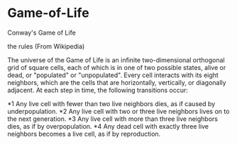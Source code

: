 # Game-of-Life
Conway's Game of Life 


the rules (From Wikipedia)

The universe of the Game of Life is an infinite two-dimensional orthogonal grid of square cells, each of which is in one of two possible states, alive or dead, or "populated" or "unpopulated". Every cell interacts with its eight neighbors, which are the cells that are horizontally, vertically, or diagonally adjacent. At each step in time, the following transitions occur:

*1 Any live cell with fewer than two live neighbors dies, as if caused by underpopulation.
*2 Any live cell with two or three live neighbors lives on to the next generation.
*3 Any live cell with more than three live neighbors dies, as if by overpopulation.
*4 Any dead cell with exactly three live neighbors becomes a live cell, as if by reproduction.
